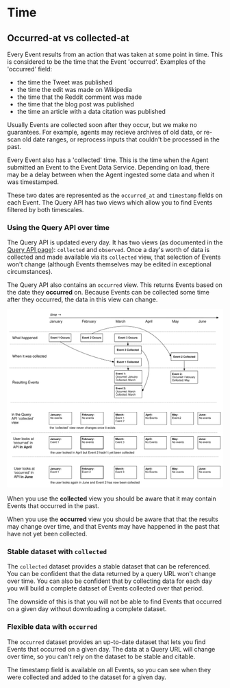 # Time

<a name="concept-timescales"></a>
## Occurred-at vs collected-at

Every Event results from an action that was taken at some point in time. This is considered to be the time that the Event 'occurred'. Examples of the 'occurred' field:

 - the time the Tweet was published
 - the time the edit was made on Wikipedia
 - the time that the Reddit comment was made
 - the time that the blog post was published
 - the time an article with a data citation was published

Usually Events are collected soon after they occur, but we make no guarantees. For example, agents may recieve archives of old data, or re-scan old date ranges, or reprocess inputs that couldn't be processed in the past.

Every Event also has a 'collected' time. This is the time when the Agent submitted an Event to the Event Data Service. Depending on load, there may be a delay between when the Agent ingested some data and when it was timestamped. 

These two dates are represented as the `occurred_at` and `timestamp` fields on each Event. The Query API has two views which allow you to find Events filtered by both timescales.

### Using the Query API over time

The Query API is updated every day. It has two views (as documented in the [Query API page](../service/query-api)): `collected` and `observed`. Once a day's worth of data is collected and made available via its `collected` view, that selection of Events won't change (although Events themselves may be edited in exceptional circumstances). 

The Query API also contains an `occurred` view. This returns Events based on the date they **occurred** on. Because Events can be collected some time after they occurred, the data in this view can change.

<img src="../../images/occurred-collected-timeline.svg" alt="Occurred at vs Collected at" class="img-responsive">

When you use the **collected** view you should be aware that it may contain Events that occurred in the past.

When you use the **occurred** view you should be aware that that the results may change over time, and that Events may have happened in the past that have not yet been collected.

### Stable dataset with `collected`

The `collected` dataset provides a stable dataset that can be referenced. You can be confident that the data returned by a query URL won't change over time. You can also be confident that by collecting data for each day you will build a complete dataset of Events collected over that period.

The downside of this is that you will not be able to find Events that occurred on a given day without downloading a complete dataset.

### Flexible data with `occurred`

The `occurred` dataset provides an up-to-date dataset that lets you find Events that occurred on a given day. The data at a Query URL will change over time, so you can't rely on the dataset to be stable and citable.

The timestamp field is available on all Events, so you can see when they were collected and added to the dataset for a given day.